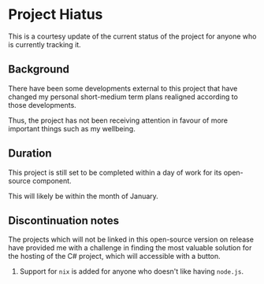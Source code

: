 # Project Hiatus

This is a courtesy update of the current status of the project for anyone who is currently tracking it.

## Background

There have been some developments external to this project that have changed my personal short-medium term plans realigned according to those developments.

Thus, the project has not been receiving attention in favour of more important things such as my wellbeing.

## Duration

This project is still set to be completed within a day of work for its open-source component.

This will likely be within the month of January.

## Discontinuation notes

The projects which will not be linked in this open-source version on release have provided me with a challenge in finding the most valuable solution for the hosting of the C# project, which will accessible with a button.

1. Support for `nix` is added for anyone who doesn't like having `node.js`.
